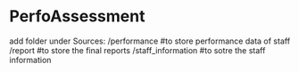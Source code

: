 # PerfoAssessment
add folder under Sources:
	/performance		#to store performance data of staff
	/report			#to store the final reports
	/staff_information	#to sotre the staff information 
